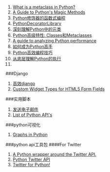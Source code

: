 1. [What is a metaclass in Python?](http://stackoverflow.com/questions/100003/what-is-a-metaclass-in-python# "")
2. [A Guide to Python's Magic Methods](http://www.rafekettler.com/magicmethods.html "")
3. [Python修饰器的函数式编程](http://coolshell.cn/articles/11265.html "")
4. [PythonDecoratorLibrary](https://wiki.python.org/moin/PythonDecoratorLibrary "")
5. [深刻理解Python中的元类](http://blog.jobbole.com/21351/ "")
6. [Python高级特性: Classes和Metaclasses](http://blog.jobbole.com/67748/ "")
7. [A guide to analyzing Python performance](http://www.huyng.com/posts/python-performance-analysis/ "")
8. [如何成为Python高手](http://www.vaikan.com/how-to-become-a-proficient-python-programmer/ "")
9. [Python高效编程技巧](http://www.vaikan.com/improving-your-python-productivity/ "")
10. [从底层理解Python的执行](http://blog.hakril.net/articles/2-understanding-python-execution-tracer.html "")
10. 

###Django
1. [高效django](effectivedjango "")
1. [Custom Widget Types for HTML5 Form Fields](https://djangosnippets.org/snippets/2027/ "")

###实用脚本
1. [发送电子邮件](http://code4reference.com/2013/07/simple-python-script-to-send-an-email/ "")
2. [List of Python API's](http://www.pythonforbeginners.com/development/list-of-python-apis/ "")

###python可视化
1. [Graphs in Python](http://www.python-course.eu/graphs_python.php "")

###python api工具包
####For Twitter
1. [A Python wrapper around the Twitter API.]("https://github.com/bear/python-twitter" )
2. [Python Twitter API](https://github.com/sixohsix/twitter "")
3. [Twitter for Python!](https://github.com/tweepy/tweepy "")